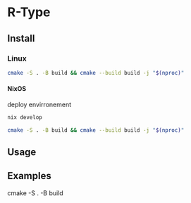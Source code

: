 # R-Type

## Install

### Linux

```bash
cmake -S . -B build && cmake --build build -j "$(nproc)"
```

#### NixOS

deploy envirronement
```bash
nix develop
```
```bash
cmake -S . -B build && cmake --build build -j "$(nproc)"
```

## Usage

## Examples

cmake -S . -B build
